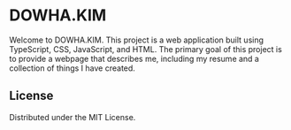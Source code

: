 # DOWHA.KIM

Welcome to DOWHA.KIM. This project is a web application built using TypeScript, CSS, JavaScript, and HTML. The primary goal of this project is to provide a webpage that describes me, including my resume and a collection of things I have created.

## License

Distributed under the MIT License.